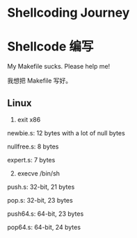 # Shellcoding Journey
# Shellcode 编写

My Makefile sucks. Please help me!

我想把 Makefile 写好。

## Linux

1. exit x86

newbie.s: 12 bytes with a lot of null bytes

nullfree.s: 8 bytes

expert.s: 7 bytes


2. execve /bin/sh

push.s: 32-bit, 21 bytes

pop.s: 32-bit, 23 bytes

push64.s: 64-bit, 23 bytes

pop64.s: 64-bit, 24 bytes

